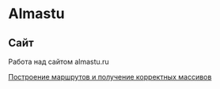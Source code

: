 # Almastu

## Сайт

Работа над сайтом almastu.ru

[Построение маршрутов и получение корректных массивов](https://www.freemaptools.com/measure-distance.htm)
